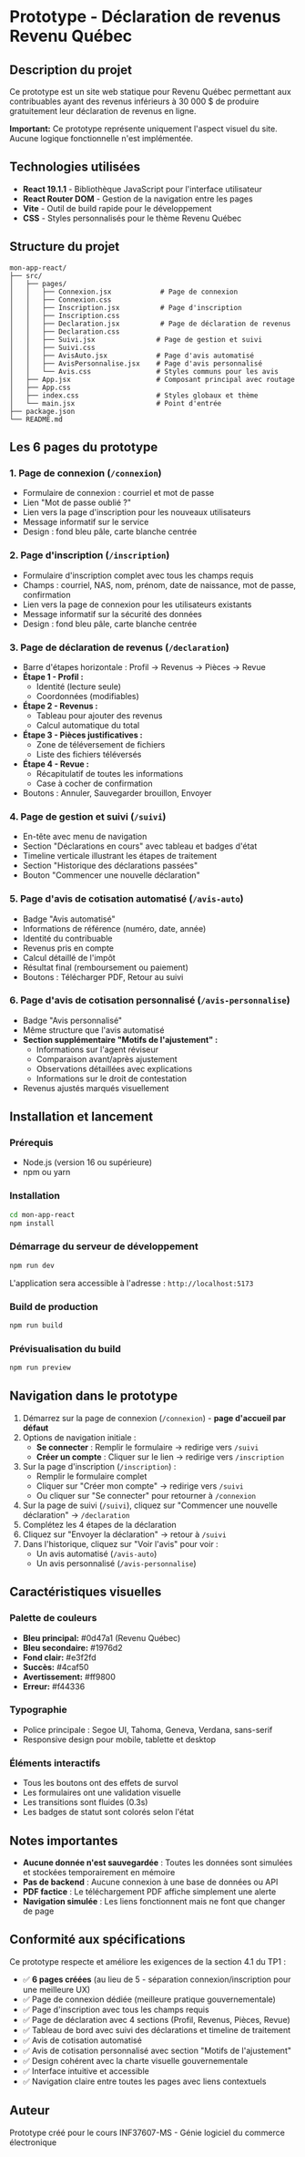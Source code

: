 # Prototype - Déclaration de revenus Revenu Québec

## Description du projet

Ce prototype est un site web statique pour Revenu Québec permettant aux contribuables ayant des revenus inférieurs à 30 000 $ de produire gratuitement leur déclaration de revenus en ligne.

**Important:** Ce prototype représente uniquement l'aspect visuel du site. Aucune logique fonctionnelle n'est implémentée.

## Technologies utilisées

- **React 19.1.1** - Bibliothèque JavaScript pour l'interface utilisateur
- **React Router DOM** - Gestion de la navigation entre les pages
- **Vite** - Outil de build rapide pour le développement
- **CSS** - Styles personnalisés pour le thème Revenu Québec

## Structure du projet

```
mon-app-react/
├── src/
│   ├── pages/
│   │   ├── Connexion.jsx            # Page de connexion
│   │   ├── Connexion.css
│   │   ├── Inscription.jsx          # Page d'inscription
│   │   ├── Inscription.css
│   │   ├── Declaration.jsx          # Page de déclaration de revenus
│   │   ├── Declaration.css
│   │   ├── Suivi.jsx               # Page de gestion et suivi
│   │   ├── Suivi.css
│   │   ├── AvisAuto.jsx            # Page d'avis automatisé
│   │   ├── AvisPersonnalise.jsx    # Page d'avis personnalisé
│   │   └── Avis.css                # Styles communs pour les avis
│   ├── App.jsx                     # Composant principal avec routage
│   ├── App.css
│   ├── index.css                   # Styles globaux et thème
│   └── main.jsx                    # Point d'entrée
├── package.json
└── README.md
```

## Les 6 pages du prototype

### 1. Page de connexion (`/connexion`)
- Formulaire de connexion : courriel et mot de passe
- Lien "Mot de passe oublié ?"
- Lien vers la page d'inscription pour les nouveaux utilisateurs
- Message informatif sur le service
- Design : fond bleu pâle, carte blanche centrée

### 2. Page d'inscription (`/inscription`)
- Formulaire d'inscription complet avec tous les champs requis
- Champs : courriel, NAS, nom, prénom, date de naissance, mot de passe, confirmation
- Lien vers la page de connexion pour les utilisateurs existants
- Message informatif sur la sécurité des données
- Design : fond bleu pâle, carte blanche centrée

### 3. Page de déclaration de revenus (`/declaration`)
- Barre d'étapes horizontale : Profil → Revenus → Pièces → Revue
- **Étape 1 - Profil :**
  - Identité (lecture seule)
  - Coordonnées (modifiables)
- **Étape 2 - Revenus :**
  - Tableau pour ajouter des revenus
  - Calcul automatique du total
- **Étape 3 - Pièces justificatives :**
  - Zone de téléversement de fichiers
  - Liste des fichiers téléversés
- **Étape 4 - Revue :**
  - Récapitulatif de toutes les informations
  - Case à cocher de confirmation
- Boutons : Annuler, Sauvegarder brouillon, Envoyer

### 4. Page de gestion et suivi (`/suivi`)
- En-tête avec menu de navigation
- Section "Déclarations en cours" avec tableau et badges d'état
- Timeline verticale illustrant les étapes de traitement
- Section "Historique des déclarations passées"
- Bouton "Commencer une nouvelle déclaration"

### 5. Page d'avis de cotisation automatisé (`/avis-auto`)
- Badge "Avis automatisé"
- Informations de référence (numéro, date, année)
- Identité du contribuable
- Revenus pris en compte
- Calcul détaillé de l'impôt
- Résultat final (remboursement ou paiement)
- Boutons : Télécharger PDF, Retour au suivi

### 6. Page d'avis de cotisation personnalisé (`/avis-personnalise`)
- Badge "Avis personnalisé"
- Même structure que l'avis automatisé
- **Section supplémentaire "Motifs de l'ajustement" :**
  - Informations sur l'agent réviseur
  - Comparaison avant/après ajustement
  - Observations détaillées avec explications
  - Informations sur le droit de contestation
- Revenus ajustés marqués visuellement

## Installation et lancement

### Prérequis
- Node.js (version 16 ou supérieure)
- npm ou yarn

### Installation
```bash
cd mon-app-react
npm install
```

### Démarrage du serveur de développement
```bash
npm run dev
```

L'application sera accessible à l'adresse : `http://localhost:5173`

### Build de production
```bash
npm run build
```

### Prévisualisation du build
```bash
npm run preview
```

## Navigation dans le prototype

1. Démarrez sur la page de connexion (`/connexion`) - **page d'accueil par défaut**
2. Options de navigation initiale :
   - **Se connecter** : Remplir le formulaire → redirige vers `/suivi`
   - **Créer un compte** : Cliquer sur le lien → redirige vers `/inscription`
3. Sur la page d'inscription (`/inscription`) :
   - Remplir le formulaire complet
   - Cliquer sur "Créer mon compte" → redirige vers `/suivi`
   - Ou cliquer sur "Se connecter" pour retourner à `/connexion`
4. Sur la page de suivi (`/suivi`), cliquez sur "Commencer une nouvelle déclaration" → `/declaration`
5. Complétez les 4 étapes de la déclaration
6. Cliquez sur "Envoyer la déclaration" → retour à `/suivi`
7. Dans l'historique, cliquez sur "Voir l'avis" pour voir :
   - Un avis automatisé (`/avis-auto`)
   - Un avis personnalisé (`/avis-personnalise`)

## Caractéristiques visuelles

### Palette de couleurs
- **Bleu principal:** #0d47a1 (Revenu Québec)
- **Bleu secondaire:** #1976d2
- **Fond clair:** #e3f2fd
- **Succès:** #4caf50
- **Avertissement:** #ff9800
- **Erreur:** #f44336

### Typographie
- Police principale : Segoe UI, Tahoma, Geneva, Verdana, sans-serif
- Responsive design pour mobile, tablette et desktop

### Éléments interactifs
- Tous les boutons ont des effets de survol
- Les formulaires ont une validation visuelle
- Les transitions sont fluides (0.3s)
- Les badges de statut sont colorés selon l'état

## Notes importantes

- **Aucune donnée n'est sauvegardée** : Toutes les données sont simulées et stockées temporairement en mémoire
- **Pas de backend** : Aucune connexion à une base de données ou API
- **PDF factice** : Le téléchargement PDF affiche simplement une alerte
- **Navigation simulée** : Les liens fonctionnent mais ne font que changer de page

## Conformité aux spécifications

Ce prototype respecte et améliore les exigences de la section 4.1 du TP1 :
- ✅ **6 pages créées** (au lieu de 5 - séparation connexion/inscription pour une meilleure UX)
- ✅ Page de connexion dédiée (meilleure pratique gouvernementale)
- ✅ Page d'inscription avec tous les champs requis
- ✅ Page de déclaration avec 4 sections (Profil, Revenus, Pièces, Revue)
- ✅ Tableau de bord avec suivi des déclarations et timeline de traitement
- ✅ Avis de cotisation automatisé
- ✅ Avis de cotisation personnalisé avec section "Motifs de l'ajustement"
- ✅ Design cohérent avec la charte visuelle gouvernementale
- ✅ Interface intuitive et accessible
- ✅ Navigation claire entre toutes les pages avec liens contextuels

## Auteur

Prototype créé pour le cours INF37607-MS - Génie logiciel du commerce électronique
